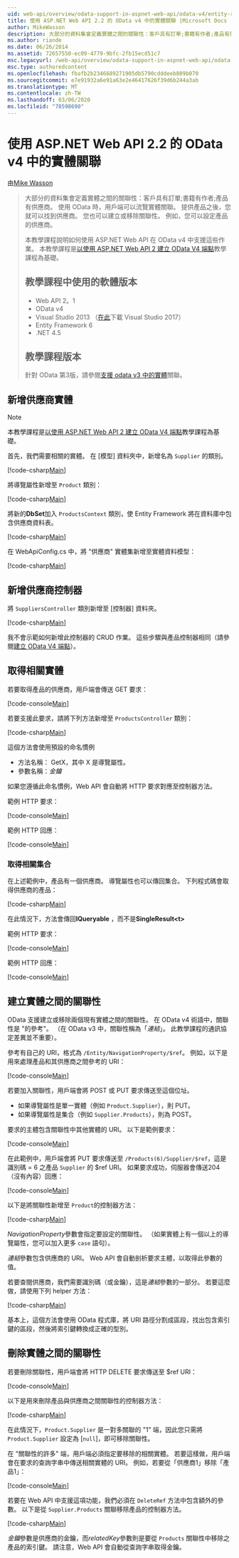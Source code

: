 ```yaml
---
uid: web-api/overview/odata-support-in-aspnet-web-api/odata-v4/entity-relations-in-odata-v4
title: 使用 ASP.NET Web API 2.2 的 OData v4 中的實體關聯 |Microsoft Docs
author: MikeWasson
description: 大部分的資料集會定義實體之間的關聯性：客戶具有訂單;書籍有作者;產品有供應商。 使用 OData 時，用戶端可以流覽 。
ms.author: riande
ms.date: 06/26/2014
ms.assetid: 72657550-ec09-4779-9bfc-2fb15ecd51c7
msc.legacyurl: /web-api/overview/odata-support-in-aspnet-web-api/odata-v4/entity-relations-in-odata-v4
msc.type: authoredcontent
ms.openlocfilehash: fbafb2b2346689271905db5790cdddeeb809b070
ms.sourcegitcommit: e7e91932a6e91a63e2e46417626f39d6b244a3ab
ms.translationtype: MT
ms.contentlocale: zh-TW
ms.lasthandoff: 03/06/2020
ms.locfileid: "78598690"
---
```

# <a name="entity-relations-in-odata-v4-using-aspnet-web-api-22"></a>使用 ASP.NET Web API 2.2 的 OData v4 中的實體關聯

由[Mike Wasson](https://github.com/MikeWasson)

> 大部分的資料集會定義實體之間的關聯性：客戶具有訂單;書籍有作者;產品有供應商。 使用 OData 時，用戶端可以流覽實體關聯。 提供產品之後，您就可以找到供應商。 您也可以建立或移除關聯性。 例如，您可以設定產品的供應商。
>
> 本教學課程說明如何使用 ASP.NET Web API 在 OData v4 中支援這些作業。 本教學課程是[以使用 ASP.NET Web API 2 建立 OData V4 端點](create-an-odata-v4-endpoint.md)教學課程為基礎。
>
> ## <a name="software-versions-used-in-the-tutorial"></a>教學課程中使用的軟體版本
>
> - Web API 2。1
> - OData v4
> - Visual Studio 2013 （[在此](https://visualstudio.microsoft.com/downloads/?utm_medium=microsoft&utm_source=docs.microsoft.com&utm_campaign=button+cta&utm_content=download+vs2017)下載 Visual Studio 2017）
> - Entity Framework 6
> - .NET 4.5
>
> ## <a name="tutorial-versions"></a>教學課程版本
>
> 針對 OData 第3版，請參閱[支援 odata v3 中的實體](https://asp.net/web-api/overview/odata-support-in-aspnet-web-api/odata-v3/working-with-entity-relations)關聯。

## <a name="add-a-supplier-entity"></a>新增供應商實體

> [!NOTE]
> 本教學課程是[以使用 ASP.NET Web API 2 建立 OData V4 端點](create-an-odata-v4-endpoint.md)教學課程為基礎。

首先，我們需要相關的實體。 在 [模型] 資料夾中，新增名為 `Supplier` 的類別。

[!code-csharp[Main](entity-relations-in-odata-v4/samples/sample1.cs)]

將導覽屬性新增至 `Product` 類別：

[!code-csharp[Main](entity-relations-in-odata-v4/samples/sample2.cs?highlight=13-15)]

將新的**DbSet**加入 `ProductsContext` 類別，使 Entity Framework 將在資料庫中包含供應商資料表。

[!code-csharp[Main](entity-relations-in-odata-v4/samples/sample3.cs?highlight=10)]

在 WebApiConfig.cs 中，將 &quot;供應商&quot; 實體集新增至實體資料模型：

[!code-csharp[Main](entity-relations-in-odata-v4/samples/sample4.cs?highlight=6)]

## <a name="add-a-suppliers-controller"></a>新增供應商控制器

將 `SuppliersController` 類別新增至 [控制器] 資料夾。

[!code-csharp[Main](entity-relations-in-odata-v4/samples/sample5.cs)]

我不會示範如何新增此控制器的 CRUD 作業。 這些步驟與產品控制器相同（請參閱[建立 OData V4 端點](create-an-odata-v4-endpoint.md)）。

## <a name="getting-related-entities"></a>取得相關實體

若要取得產品的供應商，用戶端會傳送 GET 要求：

[!code-console[Main](entity-relations-in-odata-v4/samples/sample6.cmd)]

若要支援此要求，請將下列方法新增至 `ProductsController` 類別：

[!code-csharp[Main](entity-relations-in-odata-v4/samples/sample7.cs)]

這個方法會使用預設的命名慣例

- 方法名稱： GetX，其中 X 是導覽屬性。
- 參數名稱：*金鑰*

如果您遵循此命名慣例，Web API 會自動將 HTTP 要求對應至控制器方法。

範例 HTTP 要求：

[!code-console[Main](entity-relations-in-odata-v4/samples/sample8.cmd)]

範例 HTTP 回應：

[!code-console[Main](entity-relations-in-odata-v4/samples/sample9.cmd)]

### <a name="getting-a-related-collection"></a>取得相關集合

在上述範例中，產品有一個供應商。 導覽屬性也可以傳回集合。 下列程式碼會取得供應商的產品：

[!code-csharp[Main](entity-relations-in-odata-v4/samples/sample10.cs)]

在此情況下，方法會傳回**IQueryable** ，而不是**SingleResult&lt;t&gt;**

範例 HTTP 要求：

[!code-console[Main](entity-relations-in-odata-v4/samples/sample11.cmd)]

範例 HTTP 回應：

[!code-console[Main](entity-relations-in-odata-v4/samples/sample12.cmd)]

## <a name="creating-a-relationship-between-entities"></a>建立實體之間的關聯性

OData 支援建立或移除兩個現有實體之間的關聯性。 在 OData v4 術語中，關聯性是 &quot;的參考&quot;。 （在 OData v3 中，關聯性稱為「*連結*」。 此教學課程的通訊協定差異並不重要）。

參考有自己的 URI，格式為 `/Entity/NavigationProperty/$ref`。 例如，以下是用來處理產品和其供應商之間參考的 URI：

[!code-console[Main](entity-relations-in-odata-v4/samples/sample13.cmd)]

若要加入關聯性，用戶端會將 POST 或 PUT 要求傳送至這個位址。

- 如果導覽屬性是單一實體（例如 `Product.Supplier`），則 PUT。
- 如果導覽屬性是集合（例如 `Supplier.Products`），則為 POST。

要求的主體包含關聯性中其他實體的 URI。 以下是範例要求：

[!code-console[Main](entity-relations-in-odata-v4/samples/sample14.cmd)]

在此範例中，用戶端會將 PUT 要求傳送至 `/Products(6)/Supplier/$ref`，這是識別碼 = 6 之產品 `Supplier` 的 $ref URI。 如果要求成功，伺服器會傳送204（沒有內容）回應：

[!code-console[Main](entity-relations-in-odata-v4/samples/sample15.cmd)]

以下是將關聯性新增至 `Product`的控制器方法：

[!code-csharp[Main](entity-relations-in-odata-v4/samples/sample16.cs)]

*NavigationProperty*參數會指定要設定的關聯性。 （如果實體上有一個以上的導覽屬性，您可以加入更多 `case` 語句）。

*連結*參數包含供應商的 URI。 Web API 會自動剖析要求主體，以取得此參數的值。

若要查閱供應商，我們需要識別碼（或金鑰），這是*連結*參數的一部分。 若要這麼做，請使用下列 helper 方法：

[!code-csharp[Main](entity-relations-in-odata-v4/samples/sample17.cs)]

基本上，這個方法會使用 OData 程式庫，將 URI 路徑分割成區段，找出包含索引鍵的區段，然後將索引鍵轉換成正確的型別。

## <a name="deleting-a-relationship-between-entities"></a>刪除實體之間的關聯性

若要刪除關聯性，用戶端會將 HTTP DELETE 要求傳送至 $ref URI：

[!code-console[Main](entity-relations-in-odata-v4/samples/sample18.cmd)]

以下是用來刪除產品與供應商之間關聯性的控制器方法：

[!code-csharp[Main](entity-relations-in-odata-v4/samples/sample19.cs)]

在此情況下，`Product.Supplier` 是一對多關聯的 &quot;1&quot; 端，因此您只需將 `Product.Supplier` 設定為 [`null`]，即可移除關聯性。

在 &quot;關聯性的許多&quot; 端，用戶端必須指定要移除的相關實體。 若要這樣做，用戶端會在要求的查詢字串中傳送相關實體的 URI。 例如，若要從「供應商1」移除「產品1」：

[!code-console[Main](entity-relations-in-odata-v4/samples/sample20.cmd?highlight=1)]

若要在 Web API 中支援這項功能，我們必須在 `DeleteRef` 方法中包含額外的參數。 以下是從 `Supplier.Products` 關聯移除產品的控制器方法。

[!code-csharp[Main](entity-relations-in-odata-v4/samples/sample21.cs)]

*金鑰*參數是供應商的金鑰，而*relatedKey*參數則是要從 `Products` 關聯性中移除之產品的索引鍵。 請注意，Web API 會自動從查詢字串取得金鑰。
